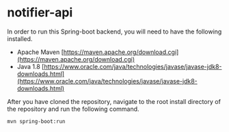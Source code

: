 # notifier-api

In order to run this Spring-boot backend, you will need to have the following installed.
- Apache Maven [https://maven.apache.org/download.cgi](https://maven.apache.org/download.cgi)
- Java 1.8 [https://www.oracle.com/java/technologies/javase/javase-jdk8-downloads.html](https://www.oracle.com/java/technologies/javase/javase-jdk8-downloads.html)

After you have cloned the repository, navigate to the root install directory of the repository and run the following command.

```mvn spring-boot:run```
